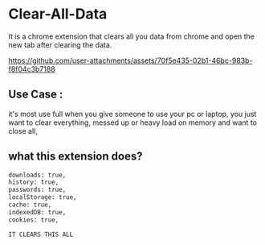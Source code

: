 # Clear-All-Data
It is a chrome extension that clears all you data from chrome and open the new tab after clearing the data.



https://github.com/user-attachments/assets/70f5e435-02b1-46bc-983b-f8f04c3b7188

## Use Case :

it's most use full when you give someone to use your pc or laptop,
you just want to clear everything,
messed up or heavy load on memory and want to close all,

## what this extension does?

``` bash
downloads: true,
history: true,
passwords: true,
localStorage: true,
cache: true,
indexedDB: true,
cookies: true,

IT CLEARS THIS ALL
```
